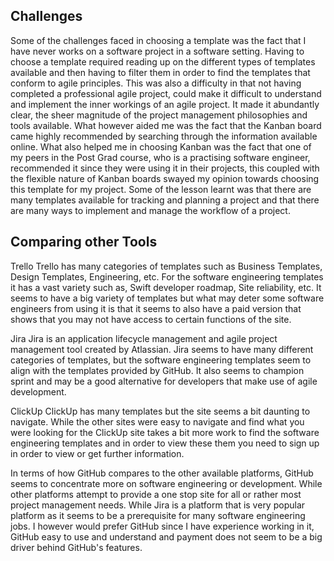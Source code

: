 ## Challenges 

Some of the challenges faced in choosing a template was the fact that I have never works on a software project in a software setting. Having to choose a template required reading up on the different types of templates available and then having to filter them in order to find the templates that conform to agile principles. This was also a difficulty in that not having completed a professional agile project, could make it difficult to understand and implement the inner workings of an agile project. It made it abundantly clear, the sheer magnitude of the project management philosophies and tools available. What however aided me was the fact that the Kanban board came highly recommended by searching through the information available online. What also helped me in choosing Kanban was the fact that one of my peers in the Post Grad course, who is a practising software engineer, recommended it since they were using it in their projects, this coupled with the flexible nature of Kanban boards swayed my opinion towards choosing this template for my project. Some of the lesson learnt was that there are many templates available for tracking and planning a project and that there are many ways to implement and manage the workflow of a project.

## Comparing other Tools

Trello 
Trello has many categories of templates such as Business Templates, Design Templates, Engineering, etc. For the software engineering templates it has a vast variety such as, Swift developer roadmap, Site reliability, etc. It seems to have a big variety of templates but what may deter some software engineers from using it is that it seems to also have a paid version that shows that you may not have access to certain functions of the site.

Jira
Jira is an application lifecycle management and agile project management tool created by Atlassian. Jira seems to have many different categories of templates, but the software engineering templates seem to align with the templates provided by GitHub. It also seems to champion sprint and may be a good alternative for developers that make use of agile development.

ClickUp
ClickUp has many templates but the site seems a bit daunting to navigate. While the other sites were easy to navigate and find what you were looking for the ClickUp site takes a bit more work to find the software engineering templates and in order to view these them you need to sign up in order to view or get further information.

In terms of how GitHub compares to the other available platforms, GitHub seems to concentrate more on software engineering or development. While other platforms attempt to provide a one stop site for all or rather most project management needs. While Jira is a platform that is very popular platform as it seems to be a prerequisite for many software engineering jobs. I however would prefer GitHub since I have experience working in it, GitHub easy to use and understand and payment does not seem to be a big driver behind GitHub's features.
